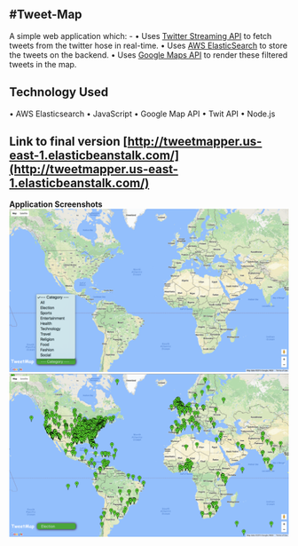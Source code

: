 #Tweet-Map
--------------------------------------------------------------------
A simple web application which: -
•	Uses [Twitter Streaming API](https://dev.twitter.com/streaming/overview) to fetch tweets from the twitter hose in real-time.
•	Uses [AWS ElasticSearch](https://aws.amazon.com/elasticsearch-service/) to store the tweets on the backend.
•	Uses [Google Maps API](https://developers.google.com/maps/documentation/javascript/) to render these filtered tweets in the map.

**Technology Used**
--------------------------------------------------------------------
•   AWS Elasticsearch
•   JavaScript
•   Google Map API
•   Twit API
•   Node.js 


**Link to final version** [http://tweetmapper.us-east-1.elasticbeanstalk.com/](http://tweetmapper.us-east-1.elasticbeanstalk.com/)
--------------------------------------------------------------------

**Application Screenshots**
![alt tag](https://github.com/addy1110/Tweet-Map/blob/master/screenshots/tweetmap_category.png)
![alt tag](https://github.com/addy1110/Tweet-Map/blob/master/screenshots/tweetmap_election.png)

